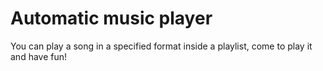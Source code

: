# Automatic music player
 You can play a song in a specified format inside a playlist, come to play it and have fun!
